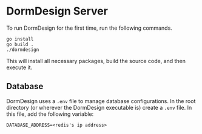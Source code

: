 # DormDesign Server

To run DormDesign for the first time, run the following commands.
```
go install
go build .
./dormdesign
```

This will install all necessary packages, build the source code, and then execute it. 

## Database

DormDesign uses a `.env` file to manage database configurations. In the root directory (or wherever the DormDesign executable is) create a `.env` file. In this file, add the following variable:

```
DATABASE_ADDRESS=<redis's ip address>
```
